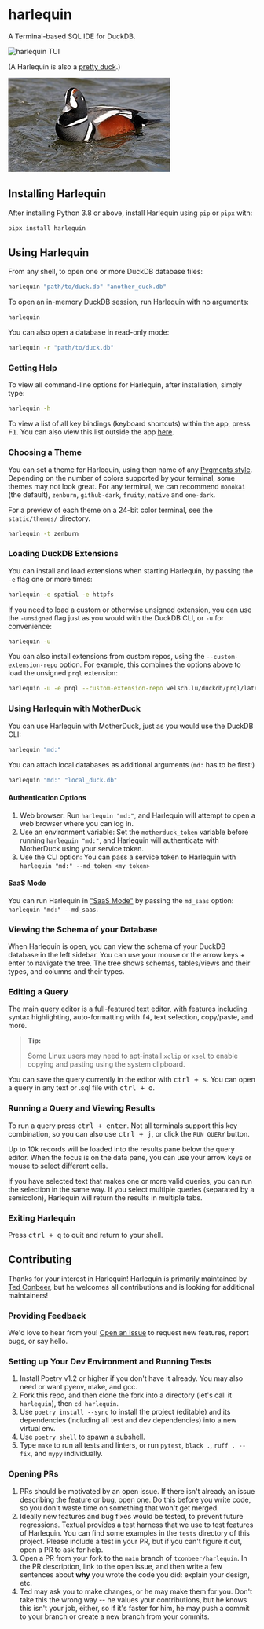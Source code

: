 # harlequin

A Terminal-based SQL IDE for DuckDB.

![harlequin TUI](harlequinv0018.gif)

(A Harlequin is also a [pretty duck](https://en.wikipedia.org/wiki/Harlequin_duck).)

![harlequin duck](harlequin.jpg)

## Installing Harlequin

After installing Python 3.8 or above, install Harlequin using `pip` or `pipx` with:

```bash
pipx install harlequin
```

## Using Harlequin

From any shell, to open one or more DuckDB database files:

```bash
harlequin "path/to/duck.db" "another_duck.db"
```

To open an in-memory DuckDB session, run Harlequin with no arguments:

```bash
harlequin
```

You can also open a database in read-only mode:

```bash
harlequin -r "path/to/duck.db"
```

### Getting Help

To view all command-line options for Harlequin, after installation, simply type:
```bash
harlequin -h
```

To view a list of all key bindings (keyboard shortcuts) within the app, press <kbd>F1</kbd>. You can also view this list outside the app [here](https://github.com/tconbeer/harlequin/blob/main/src/harlequin/tui/components/help_screen.md).

### Choosing a Theme

You can set a theme for Harlequin, using then name of any [Pygments style](https://pygments.org/styles/). Depending on the number of colors supported by your terminal, some themes may not look great. For any terminal, we can recommend `monokai` (the default), `zenburn`, `github-dark`, `fruity`, `native` and `one-dark`.

For a preview of each theme on a 24-bit color terminal, see the `static/themes/` directory.

```bash
harlequin -t zenburn
```

### Loading DuckDB Extensions

You can install and load extensions when starting Harlequin, by passing the `-e` flag one or more times:

```bash
harlequin -e spatial -e httpfs
```

If you need to load a custom or otherwise unsigned extension, you can use the
`-unsigned` flag just as you would with the DuckDB CLI, or `-u` for convenience:

```bash
harlequin -u
```

You can also install extensions from custom repos, using the `--custom-extension-repo` option. For example, this combines the options above to load the unsigned `prql` extension:

```bash
harlequin -u -e prql --custom-extension-repo welsch.lu/duckdb/prql/latest
```

### Using Harlequin with MotherDuck

You can use Harlequin with MotherDuck, just as you would use the DuckDB CLI:

```bash
harlequin "md:"
```

You can attach local databases as additional arguments (`md:` has to be first:)

```bash
harlequin "md:" "local_duck.db"
```

#### Authentication Options

1. Web browser: Run `harlequin "md:"`, and Harlequin will attempt to open a web browser where you can log in.
2. Use an environment variable: Set the `motherduck_token` variable before running `harlequin "md:"`, and Harlequin will authenticate with MotherDuck using your service token.
3. Use the CLI option: You can pass a service token to Harlequin with `harlequin "md:" --md_token <my token>`

#### SaaS Mode

You can run Harlequin in ["SaaS Mode"](https://motherduck.com/docs/authenticating-to-motherduck#authentication-using-saas-mode) by passing the `md_saas` option: `harlequin "md:" --md_saas`.

### Viewing the Schema of your Database

When Harlequin is open, you can view the schema of your DuckDB database in the left sidebar. You can use your mouse or the arrow keys + enter to navigate the tree. The tree shows schemas, tables/views and their types, and columns and their types.

### Editing a Query

The main query editor is a full-featured text editor, with features including syntax highlighting, auto-formatting with <kbd>f4</kbd>, text selection, copy/paste, and more.

> **Tip:**
>
> Some Linux users may need to apt-install `xclip` or `xsel` to enable copying and pasting using the system clipboard.

You can save the query currently in the editor with <kbd>ctrl + s</kbd>. You can open a query in any text or .sql file with <kbd>ctrl + o</kbd>.

### Running a Query and Viewing Results

To run a query press <kbd>ctrl + enter</kbd>. Not all terminals support this key combination, so you can also use <kbd>ctrl + j</kbd>, or click the `RUN QUERY` button.

Up to 10k records will be loaded into the results pane below the query editor. When the focus is on the data pane, you can use your arrow keys or mouse to select different cells.

If you have selected text that makes one or more valid queries, you can run the selection in the same way. If you select multiple queries (separated by a semicolon), Harlequin will return the results in multiple tabs.

### Exiting Harlequin

Press <kbd>ctrl + q</kbd> to quit and return to your shell.

## Contributing

Thanks for your interest in Harlequin! Harlequin is primarily maintained by [Ted Conbeer](https://github.com/tconbeer), but he welcomes all contributions and is looking for additional maintainers!

### Providing Feedback

We'd love to hear from you! [Open an Issue](https://github.com/tconbeer/harlequin/issues/new) to request new features, report bugs, or say hello.

### Setting up Your Dev Environment and Running Tests

1. Install Poetry v1.2 or higher if you don't have it already. You may also need or want pyenv, make, and gcc.
1. Fork this repo, and then clone the fork into a directory (let's call it `harlequin`), then `cd harlequin`.
1. Use `poetry install --sync` to install the project (editable) and its dependencies (including all test and dev dependencies) into a new virtual env.
1. Use `poetry shell` to spawn a subshell.
1. Type `make` to run all tests and linters, or run `pytest`, `black .`, `ruff . --fix`, and `mypy` individually.

### Opening PRs

1. PRs should be motivated by an open issue. If there isn't already an issue describing the feature or bug, [open one](https://github.com/tconbeer/harlequin/issues/new). Do this before you write code, so you don't waste time on something that won't get merged.
2. Ideally new features and bug fixes would be tested, to prevent future regressions. Textual provides a test harness that we use to test features of Harlequin. You can find some examples in the `tests` directory of this project. Please include a test in your PR, but if you can't figure it out, open a PR to ask for help.
2. Open a PR from your fork to the `main` branch of `tconbeer/harlequin`. In the PR description, link to the open issue, and then write a few sentences about **why** you wrote the code you did: explain your design, etc.
3. Ted may ask you to make changes, or he may make them for you. Don't take this the wrong way -- he values your contributions, but he knows this isn't your job, either, so if it's faster for him, he may push a commit to your branch or create a new branch from your commits.
